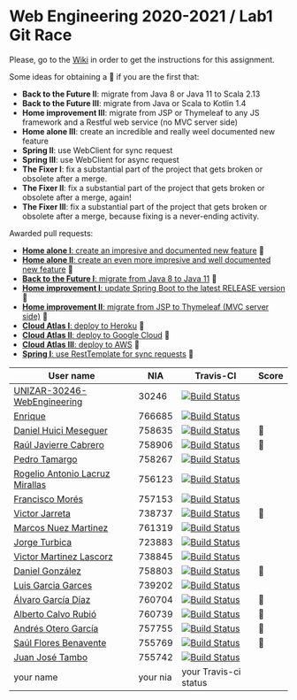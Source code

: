 # Web Engineering 2020-2021 / Lab1 Git Race

Please, go to the [Wiki](https://github.com/UNIZAR-30246-WebEngineering/lab1-git-race/wiki) in order to get the instructions for this assignment.

Some ideas for obtaining a :gift: if you are the first that:

- **Back to the Future II**: migrate from Java 8 or Java 11 to Scala 2.13
- **Back to the Future III**: migrate from Java or Scala to Kotlin 1.4
- **Home improvement III**: migrate from JSP or Thymeleaf to any JS framework and a Restful web service (no MVC server side)
- **Home alone III**: create an incredible and really weel documented new feature
- **Spring II**: use WebClient for sync request
- **Spring III**: use WebClient for async request
- **The Fixer I**: fix a substantial part of the project that gets broken or obsolete after a merge.
- **The Fixer II**: fix a substantial part of the project that gets broken or obsolete after a merge, again!
- **The Fixer III**: fix a substantial part of the project that gets broken or obsolete after a merge, because fixing is a never-ending activity.

Awarded pull requests:

- [**Home alone I**: create an impresive and documented new feature](https://github.com/UNIZAR-30246-WebEngineering/lab1-git-race/pull/2) :gift:
- [**Home alone II**: create an even more impresive and well documented new feature](https://github.com/UNIZAR-30246-WebEngineering/lab1-git-race/pull/17) :gift:
- [**Back to the Future I**: migrate from Java 8 to Java 11](https://github.com/UNIZAR-30246-WebEngineering/lab1-git-race/pull/3) :gift:
- [**Home improvement I**: update Spring Boot to the latest RELEASE version](https://github.com/UNIZAR-30246-WebEngineering/lab1-git-race/pull/3) :gift:
- [**Home improvement II**: migrate from JSP to Thymeleaf (MVC server side)](https://github.com/UNIZAR-30246-WebEngineering/lab1-git-race/pull/12) :gift:
- [**Cloud Atlas I**: deploy to Heroku](https://github.com/UNIZAR-30246-WebEngineering/lab1-git-race/pull/7) :gift:
- [**Cloud Atlas II**: deploy to Google Cloud](https://github.com/UNIZAR-30246-WebEngineering/lab1-git-race/pull/15) :gift:
- [**Cloud Atlas III**: deploy to AWS](https://github.com/UNIZAR-30246-WebEngineering/lab1-git-race/pull/16) :gift:
- [**Spring I**: use RestTemplate for sync requests](https://github.com/UNIZAR-30246-WebEngineering/lab1-git-race/pull/13) :gift:

User name | NIA | Travis-CI|Score
----------|-----|----------|-----
[UNIZAR-30246-WebEngineering](https://github.com/UNIZAR-30246-WebEngineering/lab1-git-race) |30246 | [![Build Status](https://travis-ci.com/UNIZAR-30246-WebEngineering/lab1-git-race.svg)](https://travis-ci.com/UNIZAR-30246-WebEngineering/lab1-git-race)
[Enrique](https://github.com/TheRealFreeman/lab1-git-race) | 766685 | [![Build Status](https://travis-ci.com/TheRealFreeman/lab1-git-race.svg)](https://travis-ci.com/TheRealFreeman/lab1-git-race)
[Daniel Huici Meseguer](https://github.com/Kifixo/lab1-git-race) | 758635 | [![Build Status](https://travis-ci.com/Kifixo/lab1-git-race.svg)](https://travis-ci.com/Kifixo/lab1-git-race) | :gift:
[Raúl Javierre Cabrero](https://github.com/rauljavierre/lab1-git-race) | 758906 | [![Build Status](https://travis-ci.com/rauljavierre/lab1-git-race.svg)](https://travis-ci.com/rauljavierre/lab1-git-race) | :gift:
[Pedro Tamargo](https://github.com/piter1902/lab1-git-race) | 758267 | [![Build Status](https://travis-ci.com/piter1902/lab1-git-race.svg?branch=master)](https://travis-ci.com/piter1902/lab1-git-race)
[Rogelio Antonio Lacruz Mirallas](https://github.com/RogorStuff/lab1-git-race) | 756123 | [![Build Status](https://travis-ci.org/RogorStuff/lab1-git-race.svg)](https://travis-ci.org/RogorStuff/lab1-git-race)
[Francisco Morés](https://github.com/Fran-sw/lab1-git-race) | 757153 | [![Build Status](https://travis-ci.com/Fran-sw/lab1-git-race.svg?branch=master)](https://travis-ci.com/Fran-sw/lab1-git-race)
[Victor Jarreta](https://github.com/VJarreta/lab1-git-race) | 738737 | [![Build Status](https://travis-ci.com/VJarreta/lab1-git-race.svg)](https://travis-ci.com/VJarreta/lab1-git-race) | :gift:
[Marcos Nuez Martinez](https://github.com/Markles01/lab1-git-race) | 761319 | [![Build Status](https://travis-ci.com/Markles01/lab1-git-race.svg)](https://travis-ci.com/Markles01/lab1-git-race)
[Jorge Turbica](https://github.com/turbica/lab1-git-race) | 723883 | [![Build Status](https://travis-ci.com/turbica/lab1-git-race.svg)](https://travis-ci.com/turbica/lab1-git-race)
[Victor Martinez Lascorz](https://github.com/viriannn/lab1-git-race)| 738845 | [![Build Status](https://travis-ci.com/viriannn/lab1-git-race.svg)](https://travis-ci.com/viriannn/lab1-git-race)
[Daniel González](https://github.com/Uncastellum/lab1-git-race) |758803 | [![Build Status](https://travis-ci.com/Uncastellum/lab1-git-race.svg)](https://travis-ci.com/Uncastellum/lab1-git-race) | :gift:
[Luis Garcia Garces](https://github.com/luisgg98) | 739202 | [![Build Status](https://travis-ci.com/luisgg98/lab1-git-race.svg)](https://travis-ci.com/luisgg98/lab1-git-race)
[Álvaro García Díaz](https://github.com/Alvarogd6/lab1-git-race) | 760704 | [![Build Status](https://travis-ci.com/Alvarogd6/lab1-git-race.svg)](https://travis-ci.com/Alvarogd6/lab1-git-race) | :gift:
[Alberto Calvo Rubió](https://github.com/AlbertoCalvoRubio) | 760739 | [![Build Status](https://travis-ci.com/AlbertoCalvoRubio/lab1-git-race.svg?branch=master)](https://travis-ci.com/AlbertoCalvoRubio/lab1-git-race) | :gift:
[Andrés Otero García](https://github.com/andrewknoll/lab1-git-race) | 757755 | [![Build Status](https://travis-ci.com/andrewknoll/lab1-git-race.svg)](https://travis-ci.com/andrewknoll/lab1-git-race) | :gift:
[Saúl Flores Benavente](https://github.com/saul205/lab1-git-race) | 755769 | [![Build Status](https://travis-ci.org/saul205/lab1-git-race.svg)](https://travis-ci.org/saul205/lab1-git-race) | :gift:
[Juan José Tambo](https://github.com/jtambo99/lab1-git-race) | 755742 | [![Build Status](https://travis-ci.com/jtambo99/lab1-git-race.svg)](https://travis-ci.com/jtambo99/lab1-git-race)
your name | your nia | your Travis-ci status
